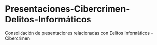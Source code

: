 # Presentaciones-Cibercrimen-Delitos-Informáticos
Consolidación de presentaciones relacionadas con Delitos Informáticos - Cibercrimen
